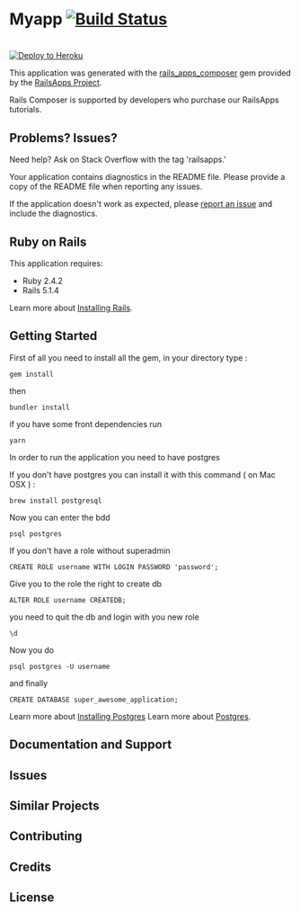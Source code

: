 Myapp [![Build Status](https://travis-ci.org/CMarzin/H4-combiNb.svg?branch=master)](https://travis-ci.org/CMarzin/H4-combiNb)
================

#
[![Deploy to Heroku](https://www.herokucdn.com/deploy/button.png)](https://heroku.com/deploy)

This application was generated with the [rails_apps_composer](https://github.com/RailsApps/rails_apps_composer) gem
provided by the [RailsApps Project](http://railsapps.github.io/).

Rails Composer is supported by developers who purchase our RailsApps tutorials.

Problems? Issues?
-----------

Need help? Ask on Stack Overflow with the tag 'railsapps.'

Your application contains diagnostics in the README file. Please provide a copy of the README file when reporting any issues.

If the application doesn't work as expected, please [report an issue](https://github.com/RailsApps/rails_apps_composer/issues)
and include the diagnostics.

Ruby on Rails
-------------

This application requires:

- Ruby 2.4.2
- Rails 5.1.4

Learn more about [Installing Rails](http://railsapps.github.io/installing-rails.html).

Getting Started
---------------

First of all you need to install all the gem, in your directory type :
```
gem install
```
then 
```
bundler install
```

if you have some front dependencies run 
```
yarn
```
In order to run the application you need to have postgres

If you don't have postgres you can install it with this command ( on Mac OSX ) :
```
brew install postgresql
```
Now you can enter the bdd
```
psql postgres
```
If you don't have a role without superadmin 
```
CREATE ROLE username WITH LOGIN PASSWORD 'password';
```
Give you to the role the right to create db 
```
ALTER ROLE username CREATEDB; 
```
you need to quit the db and login with you new role
```
\d
```
Now you do
```
psql postgres -U username
```
and finally
```
CREATE DATABASE super_awesome_application;
```

Learn more about [Installing Postgres](https://www.codementor.io/devops/tutorial/getting-started-postgresql-server-mac-osx)
Learn more about [Postgres](https://www.postgresql.org).

Documentation and Support
-------------------------

Issues
-------------

Similar Projects
----------------

Contributing
------------

Credits
-------

License
-------
